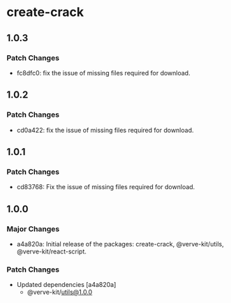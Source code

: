 # create-crack

## 1.0.3

### Patch Changes

- fc8dfc0: fix the issue of missing files required for download.

## 1.0.2

### Patch Changes

- cd0a422: fix the issue of missing files required for download.

## 1.0.1

### Patch Changes

- cd83768: Fix the issue of missing files required for download.

## 1.0.0

### Major Changes

- a4a820a: Initial release of the packages: create-crack, @verve-kit/utils, @verve-kit/react-script.

### Patch Changes

- Updated dependencies [a4a820a]
  - @verve-kit/utils@1.0.0
